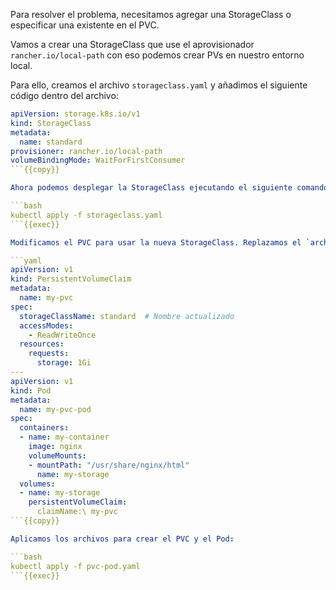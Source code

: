 Para resolver el problema, necesitamos agregar una StorageClass o especificar una existente en el PVC.

Vamos a crear una StorageClass que use el aprovisionador `rancher.io/local-path` con eso podemos crear PVs en nuestro entorno local. 

Para ello, creamos el archivo `storageclass.yaml` y añadimos el siguiente código dentro del archivo:

```yaml
apiVersion: storage.k8s.io/v1
kind: StorageClass
metadata:
  name: standard
provisioner: rancher.io/local-path
volumeBindingMode: WaitForFirstConsumer
```{{copy}}

Ahora podemos desplegar la StorageClass ejecutando el siguiente comando:

```bash
kubectl apply -f storageclass.yaml
```{{exec}}

Modificamos el PVC para usar la nueva StorageClass. Replazamos el `archivo pvc-pod.yaml` con el siguiente código:

```yaml
apiVersion: v1
kind: PersistentVolumeClaim
metadata:
  name: my-pvc
spec:
  storageClassName: standard  # Nombre actualizado 
  accessModes:
    - ReadWriteOnce
  resources:
    requests:
      storage: 1Gi
---
apiVersion: v1
kind: Pod
metadata:
  name: my-pvc-pod
spec:
  containers:
  - name: my-container
    image: nginx
    volumeMounts:
    - mountPath: "/usr/share/nginx/html"
      name: my-storage
  volumes:
  - name: my-storage
    persistentVolumeClaim:
      claimName:\ my-pvc
```{{copy}}

Aplicamos los archivos para crear el PVC y el Pod:

```bash
kubectl apply -f pvc-pod.yaml
```{{exec}}